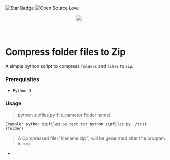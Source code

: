 <!--Please do not remove this part-->
![Star Badge](https://img.shields.io/static/v1?label=%F0%9F%8C%9F&message=If%20Useful&style=style=flat&color=BC4E99)
![Open Source Love](https://badges.frapsoft.com/os/v1/open-source.svg?v=103)

<div align="center">
  <img height="60" src="https://user-images.githubusercontent.com/85709371/153715486-5da59ace-7f32-4f79-a365-318102feed51.png">
</div>

# Compress folder files to Zip
A simple python script to compress `folders` and `files` to `zip`.

### Prerequisites
- `Python 3`

### Usage
> python zipfiles.py file_name(or folder name)
```python3
Example: python zipfiles.py test.txt python zipfiles.py ./test (folder)
```
> A Compressed file("filename.zip") will be generated after the program is run
+
